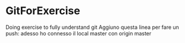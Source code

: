 # GitForExercise
Doing exercise to fully understand git
Aggiuno questa linea per fare un push: adesso ho connesso il local master con origin master
